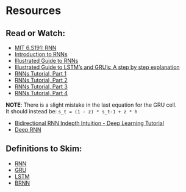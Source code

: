 # Resources

## Read or Watch:

- [MIT 6.S191: RNN](https://www.youtube.com/watch?v=_h66BW-xNgk)
- [Introduction to RNNs](https://www.geeksforgeeks.org/introduction-to-recurrent-neural-network/)
- [Illustrated Guide to RNNs](https://www.youtube.com/watch?v=LHXXI4-IEns)
- [Illustrated Guide to LSTM’s and GRU’s: A step by step explanation](https://www.youtube.com/watch?v=8HyCNIVRbSU)
- [RNNs Tutorial, Part 1](https://intranet.aluswe.com/projects/2337#quiz-completed)
- [RNNs Tutorial, Part 2](https://dennybritz.com/posts/wildml/recurrent-neural-networks-tutorial-part-2/)
- [RNNs Tutorial, Part 3](https://dennybritz.com/posts/wildml/recurrent-neural-networks-tutorial-part-3/)
- [RNNs Tutorial, Part 4](https://dennybritz.com/posts/wildml/recurrent-neural-networks-tutorial-part-4/)

**NOTE**: There is a slight mistake in the last equation for the GRU cell.  
It should instead be: `s_t = (1 - z) * s_t-1 + z * h`

- [Bidirectional RNN Indepth Intuition - Deep Learning Tutorial](https://www.youtube.com/watch?v=D-a6dwXzJ6s)
- [Deep RNN](https://www.youtube.com/watch?v=U7wN1x8zsG8)

## Definitions to Skim:

- [RNN](https://en.wikipedia.org/wiki/Recurrent_neural_network)
- [GRU](https://en.wikipedia.org/wiki/Gated_recurrent_unit)
- [LSTM](https://en.wikipedia.org/wiki/Long_short-term_memory)
- [BRNN](https://en.wikipedia.org/wiki/Bidirectional_recurrent_neural_networks)